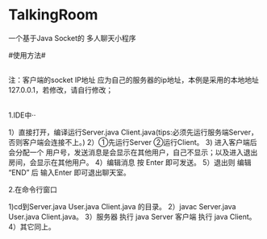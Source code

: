 # TalkingRoom

一个基于Java Socket的 多人聊天小程序

#使用方法#
##
注：客户端的socket IP地址 应为自己的服务器的ip地址，本例是采用的本地地址 127.0.0.1，若修改，请自行修改；
##

1.IDE中··


  1）直接打开，编译运行Server.java Client.java(tips:必须先运行服务端Server，否则客户端会连接不上。)
  2）①先运行Server ②运行Client。
  3) 进入客户端后会分配一个 用户号，发送消息是会显示在其他用户，自己不显示；以及进入退出房间，会显示在其他用户。
  4）编辑消息 按 Enter 即可发送。
  5）退出则 编辑 “END” 后 输入Enter 即可退出聊天室。 
  
2.在命令行窗口


  1)cd到Server.java User.java Client.java 的目录。
  2）javac Server.java User.java Client.java。
  3）服务器 执行 java Server 客户端 执行 java Client。
  4）其它同上。

